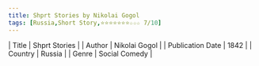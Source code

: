 ```yaml
---
title: Shprt Stories by Nikolai Gogol
tags: [Russia,Short Story,⭐⭐⭐⭐⭐⭐⭐☆☆☆ 7/10]
---     
```

| Title | Shprt Stories  |
| Author |  Nikolai Gogol  |
| Publication Date | 1842   |
| Country | Russia |
| Genre | Social Comedy  |
        